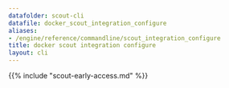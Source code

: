 ```yaml
---
datafolder: scout-cli
datafile: docker_scout_integration_configure
aliases:
- /engine/reference/commandline/scout_integration_configure
title: docker scout integration configure
layout: cli
---
```


<!--
此页面是根据 Docker 源代码自动生成的。如果您想建议更改此处显示的文本，请在 GitHub 上的源代码仓库中打开一个工单：

https://github.com/docker/scout-cli
-->

{{% include "scout-early-access.md" %}}
